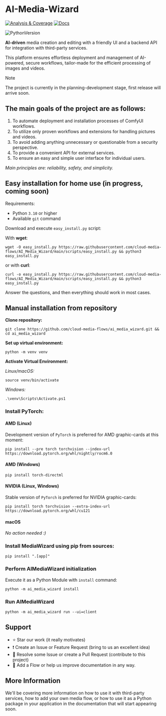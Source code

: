 # AI-Media-Wizard

[![Analysis & Coverage](https://github.com/cloud-media-flows/AI_Media_Wizard/actions/workflows/analysis-coverage.yml/badge.svg)](https://github.com/cloud-media-flows/AI_Media_Wizard/actions/workflows/analysis-coverage.yml)
[![Docs](https://github.com/cloud-media-flows/AI_Media_Wizard/actions/workflows/docs.yml/badge.svg)](https://cloud-media-flows.github.io/AI_Media_Wizard/)

![PythonVersion](https://img.shields.io/badge/python-3.10%20%7C%203.11%20%7C%203.12-blue)

**AI-driven** media creation and editing with a friendly UI and a backend API for integration with third-party services.

This platform ensures effortless deployment and management of AI-powered, secure workflows, tailor-made for the efficient processing of images and videos.

> [!NOTE]
> The project is currently in the planning-development stage, first release will arrive soon.

## The main goals of the project are as follows:

1. To automate deployment and installation processes of ComfyUI workflows.
2. To utilize only proven workflows and extensions for handling pictures and videos.
3. To avoid adding anything unnecessary or questionable from a security perspective.
4. To provide a convenient API for external services.
5. To ensure an easy and simple user interface for individual users.

*Main principles are: reliability, safety, and simplicity.*

## Easy installation for home use (**in progress, coming soon**)

Requirements:

- Python `3.10` or higher
- Available `git` command

Download and execute `easy_install.py` script:

With **wget**:
```console
wget -O easy_install.py https://raw.githubusercontent.com/cloud-media-flows/AI_Media_Wizard/main/scripts/easy_install.py && python3 easy_install.py
```

or with **curl**:
```console
curl -o easy_install.py https://raw.githubusercontent.com/cloud-media-flows/AI_Media_Wizard/main/scripts/easy_install.py && python3 easy_install.py
```

Answer the questions, and then everything should work in most cases.

## Manual installation from repository

**Clone repository:**

```console
git clone https://github.com/cloud-media-flows/ai_media_wizard.git && cd ai_media_wizard
```

**Set up virtual environment:**

```console
python -m venv venv
```

**Activate Virtual Environment:**

_Linux/macOS:_

```console
source venv/bin/activate
```

_Windows:_

```console
.\venv\Scripts\Activate.ps1
```

### Install **PyTorch**:

#### AMD (Linux)

Development version of `PyTorch` is preferred for AMD graphic-cards at this moment:

```console
pip install --pre torch torchvision --index-url https://download.pytorch.org/whl/nightly/rocm6.0
```

#### AMD (Windows)

```console
pip install torch-directml
```

#### NVIDIA (Linux, Windows)

Stable version of `PyTorch` is preferred for NVIDIA graphic-cards:

```console
pip install torch torchvision --extra-index-url https://download.pytorch.org/whl/cu121
```

#### macOS

_No action needed :)_

### Install MediaWizard using **pip** from sources:

```console
pip install ".[app]"
```

### Perform **AIMediaWizard** initialization

Execute it as a Python Module with ``install`` command:

```console
python -m ai_media_wizard install
```

### Run **AIMediaWizard**

```console
python -m ai_media_wizard run --ui=client
```

## Support

- ⭐️ Star our work (it really motivates)
- ❗️ Create an Issue or Feature Request (bring to us an excellent idea)
- 💁 Resolve some Issue or create a Pull Request (contribute to this project)
- 🙏 Add a Flow or help us improve documentation in any way.

## More Information

We'll be covering more information on how to use it with third-party services, how to add your own media flow,
or how to use it as a Python package in your application in the documentation that will start appearing soon.
